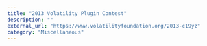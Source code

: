 ```yaml
---
title: "2013 Volatility Plugin Contest"
description: ""
external_url: "https://www.volatilityfoundation.org/2013-c19yz"
category: "Miscellaneous"
---
```

